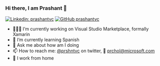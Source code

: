 ### Hi there, I am Prashant 👋

[![Linkedin: prashantvc](https://img.shields.io/badge/-prashantvc-blue?style=flat-square&logo=Linkedin&logoColor=white&link=https://www.linkedin.com/in/prashantvc)](https://www.linkedin.com/in/prashantvc/)
[![GitHub prashantvc](https://img.shields.io/github/followers/prashantvc?label=follow&style=social)](https://github.com/prashantvc)

- 👨🏻‍💻 I’m currently working on Visual Studio Marketplace, formally Xamarin
- 🌱 I’m currently learning Spanish
- 💬 Ask me about how am I doing
- 📫 How to reach me: [@prshntvc](https://twitter.com/prshntvc) on twitter, 💌 prchol@microsoft.com
- 🏡 I work from home

